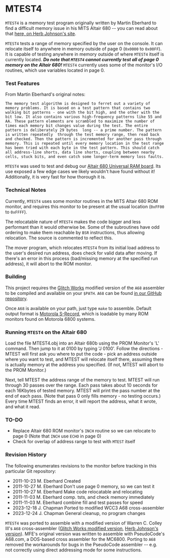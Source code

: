 # MTEST4

`MTEST4` is a memory test program originally written by Martin Eberhard to find a difficult memory issue in his MITS Altair 680 -- you can read about that [here, on Herb Johnson's site](https://www.retrotechnology.com/restore/altair680.html). 

`MTEST4` tests a range of memory specified by the user on the console. It can relocate itself to anywhere in memory outside of page 0 (`0x0000` to `0x00FF`). It is capable of testing anywhere in memory outside of where `MTEST4` itself is currently located. ***Do note that `MTEST4` cannot currently test all of page 0 memory on the Altair 680!*** `MTEST4` currently uses some of the monitor's I/O routines, which use variables located in page 0.

### Test Features

From Martin Eberhard's original notes:

	The memory test algorithm is designed to ferret out a variety of memory problems. It is based on a test pattern that contains two walking bit patterns - one with the bit high, and the other with the bit low. It also contains various high-frequency patterns like 55 and AA. These pattern elements are scrambled to maximize the number of times each memory bit changes value during the test. The entire pattern is deliberately 29 bytes  long -- a prime number. The pattern is written repeatedly  through the test memory range, then read back and checked. Then the pattern is incremented for another pass through memory. This is repeated until every memory location in the test range has been tried with each byte in the test pattern. This should catch all address-line shorts, data line shorts, coupling between nearby cells, stuck bits, and even catch some longer-term memory loss faults.

`MTEST4` was used to test and debug our [Altair 680 Universal RAM board](https://www.tindie.com/products/glitchwrks/glitch-works-altair-680-universal-64k-ram-board/). Its use exposed a few edge cases we likely wouldn't have found without it! Additionally, it is very fast for how thorough it is. 

### Technical Notes

Currently, `MTEST4` uses some monitor routines in the MITS Altair 680 ROM monitor, and requires this monitor to be present at the usual location (`0xFF00` to `0xFFFF`).

The relocatable nature of `MTEST4` makes the code bigger and less performant than it would otherwise be. Some of the subroutines have odd ordering to make them reachable by `BSR` instructions, thus allowing relocation. The source is commented to reflect this.

The mover program, which relocates `MTEST4` from its initial load address to the user's desired run address, does check for valid data after moving. If there's an error in this process (bad/missing memory at the specified run address), it will abort to the ROM monitor.

### Building

This project requires the [Glitch Works](http://www.glitchwrks.com/) modified version of the `A68` assembler to be compiled and available on your `$PATH`. `A68` can be found [in our GitHub repository](https://github.com/glitchwrks/a68/).

Once `A68` is available on your path, just type `make` to assemble. Default output format is [Motorola S-Record](https://en.wikipedia.org/wiki/SREC_(file_format)), which is loadable by many ROM monitors found on Motorola 6800 systems.

### Running `MTEST4` on the Altair 680

Load the file MTEST4.obj into an Altair 680b using the PROM Monitor's 'L' command. Then jump to it at 0100 by typing 'J 0100'. Follow the directions - MTEST will first ask you where to put the code - pick an address outside where you want to test, and MTEST will relocate itself there, assuming there is actually memory at the address you specified. (If not, MTEST will abort to the PROM Monitor.)

Next, tell MTEST the address range of the memory to test. MTEST will run through 30 passes over the range. Each pass takes about 10 seconds for each 16Kbytes of tested memory. MTEST will print the pass number at the end of each pass. (Note that pass 0 only fills memory - no testing occurs.) Every time MTEST finds an error, it will report the address, what it wrote, and what it read.

### TO-DO

 * Replace Altair 680 ROM monitor's `INCH` routine so we can relocate to page 0 (Note that `INCH` use `ECHO` in page 0)
 * Check for overlap of address range to test with `MTEST` itself

### Revision History

The following enumerates revisions to the monitor before tracking in this particular Git repository:

 * 2011-10-23 M. Eberhard  Created
 * 2011-10-27 M. Eberhard  Don't use page 0 memory, so we can test it
 * 2011-10-27 M. Eberhard  Make code relocatable and relocating
 * 2011-11-03 M. Eberhard  comp. tsts, and check memory immediately
 * 2011-11-03 M. Eberhard  combine fill and test passes for speed
 * 2023-12-18 J. Chapman   Ported to modified WCC3 A68 cross-assembler
 * 2023-12-24 J. Chapman   General cleanup, no program changes

`MTEST4` was ported to assemble with a modified version of Warren C. Colley III's `A68` cross-assembler ([Glitch Works modified version](https://github.com/glitchwrks/a68/), [Herb Johnson's version](https://www.retrotechnology.com/restore/a68.html)). MFE's original version was written to assemble with PseudoCode's A68.com, a DOS-based cross assembler for the MC6800. Porting to `A68` removed the workarounds for bugs in the PseudoCode assembler -- e.g. not correctly using direct addressing mode for some instructions.
